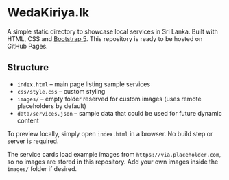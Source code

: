 # WedaKiriya.lk

A simple static directory to showcase local services in Sri Lanka. Built with HTML, CSS and [Bootstrap 5](https://getbootstrap.com/). This repository is ready to be hosted on GitHub Pages.

## Structure
- `index.html` – main page listing sample services
- `css/style.css` – custom styling
- `images/` – empty folder reserved for custom images (uses remote placeholders by default)
- `data/services.json` – sample data that could be used for future dynamic content

To preview locally, simply open `index.html` in a browser. No build step or server is required.

The service cards load example images from `https://via.placeholder.com`, so no images are stored in this repository. Add your own images inside the `images/` folder if desired.
